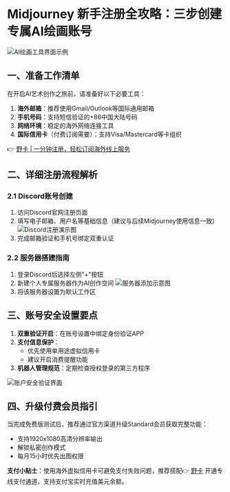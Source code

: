 # Midjourney 新手注册全攻略：三步创建专属AI绘画账号

![AI绘画工具界面示例](https://internal-api-drive-stream.feishu.cn/space/api/box/stream/download/v2/cover/CFTPbMMAxoM7dhxtgEucfI2Qnbd/?fallback_source=1&height=1280&mount_node_token=TIAzdcQoko1d5dxv5GGcgtufn6f&mount_point=docx_image&policy=equal&width=1280)

## 一、准备工作清单
在开启AI艺术创作之旅前，请准备好以下必要工具：
1. **海外邮箱**：推荐使用Gmail/Outlook等国际通用邮箱
2. **手机号码**：支持短信验证的+86中国大陆号码
3. **网络环境**：稳定的海外网络连接工具
4. **国际信用卡**（付费订阅需要）：支持Visa/Mastercard等卡组织

👉 [野卡 | 一分钟注册，轻松订阅海外线上服务](https://bbtdd.com/yeka)

## 二、详细注册流程解析

### 2.1 Discord账号创建
1. 访问Discord官网注册页面
2. 填写电子邮箱、用户名等基础信息（建议与后续Midjourney使用信息一致）
   ![Discord注册演示图](https://internal-api-drive-stream.feishu.cn/space/api/box/stream/download/v2/cover/V3q3b5tHVoKE6UxqCCPc5mpDnsf/?fallback_source=1&height=1280&mount_node_token=ULewdLRstoTHF9xTCvVcrYQbnYd&mount_point=docx_image&policy=equal&width=1280)
3. 完成邮箱验证和手机号绑定双重认证

### 2.2 服务器搭建指南
1. 登录Discord后选择左侧"+"按钮
2. 新建个人专属服务器作为AI创作空间
   ![服务器添加示意图](https://internal-api-drive-stream.feishu.cn/space/api/box/stream/download/v2/cover/I4X9bsXAro3N1FxF2YQcuGe0nag/?fallback_source=1&height=1280&mount_node_token=BNnydJAoToXexbxLm81cNx4OnZf&mount_point=docx_image&policy=equal&width=1280)
3. 将该服务器设置为默认工作区

## 三、账号安全设置要点
1. **双重验证开启**：在账号设置中绑定身份验证APP
2. **支付信息保护**：
   - 优先使用单用途虚拟信用卡
   - 建议开启消费提醒功能
3. **机器人管理规范**：定期检查授权登录的第三方程序

![账户安全验证界面](https://internal-api-drive-stream.feishu.cn/space/api/box/stream/download/v2/cover/SUUPbiPgVoblZLxmXw8cnPpcnBk/?fallback_source=1&height=1280&mount_node_token=GpbJdDV5HoS9V3xklPZctD0SnEg&mount_point=docx_image&policy=equal&width=1280)

## 四、升级付费会员指引
当完成免费版测试后，推荐通过官方渠道升级Standard会员获取完整功能：
- 支持1920x1080高清分辨率输出
- 解锁私密创作模式
- 每月15小时优先出图权限

**支付小贴士**：使用海外虚拟信用卡可避免支付失败问题，推荐搭配👉 [野卡](https://bbtdd.com/yeka) 开通专线支付通道，支持支付宝实时充值美元余额。
